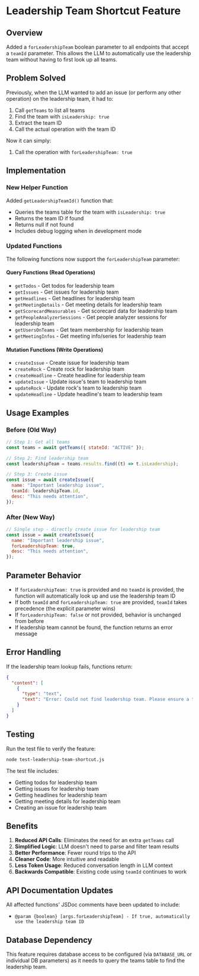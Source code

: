 # Leadership Team Shortcut Feature

## Overview

Added a `forLeadershipTeam` boolean parameter to all endpoints that accept a `teamId` parameter. This allows the LLM to automatically use the leadership team without having to first look up all teams.

## Problem Solved

Previously, when the LLM wanted to add an issue (or perform any other operation) on the leadership team, it had to:

1. Call `getTeams` to list all teams
2. Find the team with `isLeadership: true`
3. Extract the team ID
4. Call the actual operation with the team ID

Now it can simply:

1. Call the operation with `forLeadershipTeam: true`

## Implementation

### New Helper Function

Added `getLeadershipTeamId()` function that:

- Queries the teams table for the team with `isLeadership: true`
- Returns the team ID if found
- Returns null if not found
- Includes debug logging when in development mode

### Updated Functions

The following functions now support the `forLeadershipTeam` parameter:

#### Query Functions (Read Operations)

- `getTodos` - Get todos for leadership team
- `getIssues` - Get issues for leadership team
- `getHeadlines` - Get headlines for leadership team
- `getMeetingDetails` - Get meeting details for leadership team
- `getScorecardMeasurables` - Get scorecard data for leadership team
- `getPeopleAnalyzerSessions` - Get people analyzer sessions for leadership team
- `getUsersOnTeams` - Get team membership for leadership team
- `getMeetingInfos` - Get meeting info/series for leadership team

#### Mutation Functions (Write Operations)

- `createIssue` - Create issue for leadership team
- `createRock` - Create rock for leadership team
- `createHeadline` - Create headline for leadership team
- `updateIssue` - Update issue's team to leadership team
- `updateRock` - Update rock's team to leadership team
- `updateHeadline` - Update headline's team to leadership team

## Usage Examples

### Before (Old Way)

```javascript
// Step 1: Get all teams
const teams = await getTeams({ stateId: "ACTIVE" });

// Step 2: Find leadership team
const leadershipTeam = teams.results.find((t) => t.isLeadership);

// Step 3: Create issue
const issue = await createIssue({
  name: "Important leadership issue",
  teamId: leadershipTeam.id,
  desc: "This needs attention",
});
```

### After (New Way)

```javascript
// Single step - directly create issue for leadership team
const issue = await createIssue({
  name: "Important leadership issue",
  forLeadershipTeam: true,
  desc: "This needs attention",
});
```

## Parameter Behavior

- If `forLeadershipTeam: true` is provided and no `teamId` is provided, the function will automatically look up and use the leadership team ID
- If both `teamId` and `forLeadershipTeam: true` are provided, `teamId` takes precedence (the explicit parameter wins)
- If `forLeadershipTeam: false` or not provided, behavior is unchanged from before
- If leadership team cannot be found, the function returns an error message

## Error Handling

If the leadership team lookup fails, functions return:

```json
{
  "content": [
    {
      "type": "text",
      "text": "Error: Could not find leadership team. Please ensure a team is marked as the leadership team."
    }
  ]
}
```

## Testing

Run the test file to verify the feature:

```bash
node test-leadership-team-shortcut.js
```

The test file includes:

- Getting todos for leadership team
- Getting issues for leadership team
- Getting headlines for leadership team
- Getting meeting details for leadership team
- Creating an issue for leadership team

## Benefits

1. **Reduced API Calls**: Eliminates the need for an extra `getTeams` call
2. **Simplified Logic**: LLM doesn't need to parse and filter team results
3. **Better Performance**: Fewer round trips to the API
4. **Cleaner Code**: More intuitive and readable
5. **Less Token Usage**: Reduced conversation length in LLM context
6. **Backwards Compatible**: Existing code using `teamId` continues to work

## API Documentation Updates

All affected functions' JSDoc comments have been updated to include:

- `@param {boolean} [args.forLeadershipTeam] - If true, automatically use the leadership team ID`

## Database Dependency

This feature requires database access to be configured (via `DATABASE_URL` or individual DB parameters) as it needs to query the teams table to find the leadership team.
